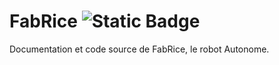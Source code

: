 # FabRice ![Static Badge](https://img.shields.io/badge/Distribution-v0.1_alpha-red)

Documentation et code source de FabRice, le robot Autonome.
